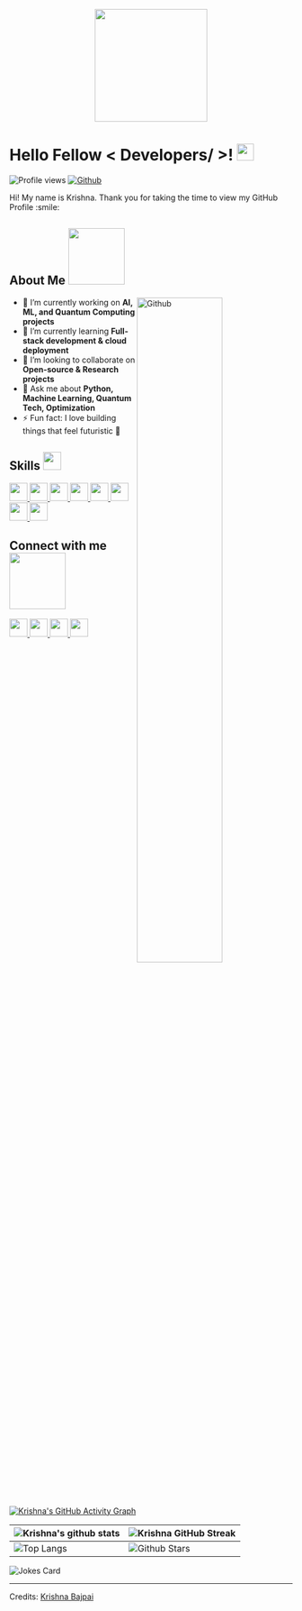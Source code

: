 <p align="center">
    <img width="200" src="[https://github.com/krish567366/krish567366/blob/main/me.jpg](https://github.com/krish567366/krish567366/blob/main/me.jpg)">
</p>

<h1> Hello Fellow < Developers/ >! <img src="https://raw.githubusercontent.com/MartinHeinz/MartinHeinz/master/wave.gif" width=30px> </h1>
<p align='center'>
</p>

![Profile views](https://visitor-badge.glitch.me/badge?page_id=krish567366.krish567366)
[![Github](https://img.shields.io/github/followers/krish567366?label=Follow&style=social)](https://github.com/krish567366)

<div size='20px'> Hi! My name is Krishna. Thank you for taking the time to view my GitHub Profile :smile:
</div>

<h2> About Me <img src="https://media0.giphy.com/media/KDDpcKigbfFpnejZs6/giphy.gif" width=100px></h2>

<img width="55%" align="right" alt="Github" src="https://raw.githubusercontent.com/onimur/.github/master/.resources/git-header.svg" />

- 🔭 I’m currently working on **AI, ML, and Quantum Computing projects**  
- 🌱 I’m currently learning **Full-stack development & cloud deployment**  
- 👯 I’m looking to collaborate on **Open-source & Research projects**  
- 💬 Ask me about **Python, Machine Learning, Quantum Tech, Optimization**  
- ⚡ Fun fact: I love building things that feel futuristic 🚀  

<h2> Skills <img src="https://media2.giphy.com/media/QssGEmpkyEOhBCb7e1/giphy.gif" width=32px></h2>

<a href="https://github.com/krish567366?tab=repositories&language=python"> <img width="32px" src="https://raw.githubusercontent.com/rahulbanerjee26/githubAboutMeGenerator/main/icons/python.svg"> </a>
<a href="https://github.com/krish567366?tab=repositories&language=javascript"> <img width="32px" src="https://raw.githubusercontent.com/rahulbanerjee26/githubAboutMeGenerator/main/icons/javascript.svg"> </a>
<a href="https://github.com/krish567366?tab=repositories&language=reactjs"> <img width="32px" src="https://raw.githubusercontent.com/rahulbanerjee26/githubAboutMeGenerator/main/icons/reactjs.svg"> </a>
<a href="https://github.com/krish567366?tab=repositories&language=cpp"> <img width="32px" src="https://raw.githubusercontent.com/rahulbanerjee26/githubAboutMeGenerator/main/icons/cpp.svg"> </a>
<a href="https://github.com/krish567366?tab=repositories&language=c"> <img width="32px" src="https://raw.githubusercontent.com/rahulbanerjee26/githubAboutMeGenerator/main/icons/c.svg"> </a>
<a href="https://github.com/krish567366?tab=repositories&language=html"> <img width="32px" src="https://raw.githubusercontent.com/rahulbanerjee26/githubAboutMeGenerator/main/icons/html.svg"> </a>
<a href="https://github.com/krish567366?tab=repositories&language=css"> <img width="32px" src="https://raw.githubusercontent.com/rahulbanerjee26/githubAboutMeGenerator/main/icons/css.svg"> </a>
<a href="https://github.com/krish567366?tab=repositories&language=pytorch"> <img width="32px" src="https://raw.githubusercontent.com/rahulbanerjee26/githubAboutMeGenerator/main/icons/pytorch.svg"> </a>

<h2> Connect with me <img src="https://raw.githubusercontent.com/ShahriarShafin/ShahriarShafin/main/Assets/handshake.gif" width="100px"> </h2>

<a href="https://www.linkedin.com/in/krish567366"> <img width="32px" src="https://raw.githubusercontent.com/rahulbanerjee26/githubAboutMeGenerator/main/icons/linked-in-alt.svg"/> </a>
<a href="https://twitter.com/krish567366"> <img width="32px" src="https://raw.githubusercontent.com/rahulbanerjee26/githubAboutMeGenerator/main/icons/twitter.svg"/> </a>
<a href="https://medium.com/@krish567366"> <img width="32px" src="https://raw.githubusercontent.com/rahulbanerjee26/githubAboutMeGenerator/main/icons/medium.svg"/> </a>
<a href="https://github.com/krish567366"> <img width="32px" src="https://raw.githubusercontent.com/rahulbanerjee26/githubAboutMeGenerator/main/icons/github.svg"/> </a>

<br>

[![Krishna's GitHub Activity Graph](https://github-readme-activity-graph.vercel.app/graph?username=krish567366&theme=tokyo-night)](https://github.com/ashutosh00710/github-readme-activity-graph)

| ![Krishna's github stats](https://github-readme-stats.vercel.app/api?username=krish567366&show_icons=true&theme=tokyonight) | ![Krishna GitHub Streak](https://github-readme-streak-stats.herokuapp.com/?user=krish567366&theme=tokyonight) |
| --- | --- |
| ![Top Langs](https://github-readme-stats.vercel.app/api/top-langs/?username=krish567366&theme=tokyonight) | ![Github Stars](https://github-readme-stats.vercel.app/api?username=krish567366&show_icons=true&locale=en&count_private=true&hide_rank=true&custom_title=My%20GitHub%20Stats&disable_animations=true&theme=tokyonight) |

![Jokes Card](https://readme-jokes.vercel.app/api?theme=tokyonight)

---

Credits: [Krishna Bajpai](https://github.com/krish567366)  
